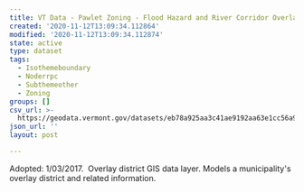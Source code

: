 ```yaml
---
title: VT Data - Pawlet Zoning - Flood Hazard and River Corridor Overlay Districts
created: '2020-11-12T13:09:34.112864'
modified: '2020-11-12T13:09:34.112874'
state: active
type: dataset
tags:
  - Isothemeboundary
  - Noderrpc
  - Subthemeother
  - Zoning
groups: []
csv_url: >-
  https://geodata.vermont.gov/datasets/eb78a925aa3c41ae9192aa63e1cc56a9_0.csv?outSR=%7B%22latestWkid%22%3A3857%2C%22wkid%22%3A102100%7D
json_url: ''
layout: post

---
```

Adopted: 1/03/2017.  Overlay district GIS data layer. Models a municipality's overlay district and related information.
